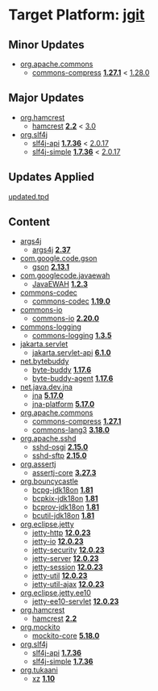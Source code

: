 # Target Platform: [jgit](https://raw.githubusercontent.com/eclipse-jgit/jgit/master/org.eclipse.jgit.packaging/org.eclipse.jgit.target/maven/dependencies.tpd)

## Minor Updates
 - [org.apache.commons](https://repo.maven.apache.org/maven2/org/apache/commons/)
    - [commons-compress](https://repo.maven.apache.org/maven2/org/apache/commons/commons-compress/) **[1.27.1](https://repo.maven.apache.org/maven2/org/apache/commons/commons-compress/1.27.1)** < [1.28.0](https://repo.maven.apache.org/maven2/org/apache/commons/commons-compress/1.28.0/)

## Major Updates
 - [org.hamcrest](https://repo.maven.apache.org/maven2/org/hamcrest/)
    - [hamcrest](https://repo.maven.apache.org/maven2/org/hamcrest/hamcrest/) **[2.2](https://repo.maven.apache.org/maven2/org/hamcrest/hamcrest/2.2)** < [3.0](https://repo.maven.apache.org/maven2/org/hamcrest/hamcrest/3.0/)
 - [org.slf4j](https://repo.maven.apache.org/maven2/org/slf4j/)
    - [slf4j-api](https://repo.maven.apache.org/maven2/org/slf4j/slf4j-api/) **[1.7.36](https://repo.maven.apache.org/maven2/org/slf4j/slf4j-api/1.7.36)** < [2.0.17](https://repo.maven.apache.org/maven2/org/slf4j/slf4j-api/2.0.17/)
    - [slf4j-simple](https://repo.maven.apache.org/maven2/org/slf4j/slf4j-simple/) **[1.7.36](https://repo.maven.apache.org/maven2/org/slf4j/slf4j-simple/1.7.36)** < [2.0.17](https://repo.maven.apache.org/maven2/org/slf4j/slf4j-simple/2.0.17/)

## Updates Applied
[updated.tpd](updated.tpd)

## Content
 - [args4j](https://repo.maven.apache.org/maven2/args4j/)
    - [args4j](https://repo.maven.apache.org/maven2/args4j/args4j/) **[2.37](https://repo.maven.apache.org/maven2/args4j/args4j/2.37)**
 - [com.google.code.gson](https://repo.maven.apache.org/maven2/com/google/code/gson/)
    - [gson](https://repo.maven.apache.org/maven2/com/google/code/gson/gson/) **[2.13.1](https://repo.maven.apache.org/maven2/com/google/code/gson/gson/2.13.1)**
 - [com.googlecode.javaewah](https://repo.maven.apache.org/maven2/com/googlecode/javaewah/)
    - [JavaEWAH](https://repo.maven.apache.org/maven2/com/googlecode/javaewah/JavaEWAH/) **[1.2.3](https://repo.maven.apache.org/maven2/com/googlecode/javaewah/JavaEWAH/1.2.3)**
 - [commons-codec](https://repo.maven.apache.org/maven2/commons-codec/)
    - [commons-codec](https://repo.maven.apache.org/maven2/commons-codec/commons-codec/) **[1.19.0](https://repo.maven.apache.org/maven2/commons-codec/commons-codec/1.19.0)**
 - [commons-io](https://repo.maven.apache.org/maven2/commons-io/)
    - [commons-io](https://repo.maven.apache.org/maven2/commons-io/commons-io/) **[2.20.0](https://repo.maven.apache.org/maven2/commons-io/commons-io/2.20.0)**
 - [commons-logging](https://repo.maven.apache.org/maven2/commons-logging/)
    - [commons-logging](https://repo.maven.apache.org/maven2/commons-logging/commons-logging/) **[1.3.5](https://repo.maven.apache.org/maven2/commons-logging/commons-logging/1.3.5)**
 - [jakarta.servlet](https://repo.maven.apache.org/maven2/jakarta/servlet/)
    - [jakarta.servlet-api](https://repo.maven.apache.org/maven2/jakarta/servlet/jakarta.servlet-api/) **[6.1.0](https://repo.maven.apache.org/maven2/jakarta/servlet/jakarta.servlet-api/6.1.0)**
 - [net.bytebuddy](https://repo.maven.apache.org/maven2/net/bytebuddy/)
    - [byte-buddy](https://repo.maven.apache.org/maven2/net/bytebuddy/byte-buddy/) **[1.17.6](https://repo.maven.apache.org/maven2/net/bytebuddy/byte-buddy/1.17.6)**
    - [byte-buddy-agent](https://repo.maven.apache.org/maven2/net/bytebuddy/byte-buddy-agent/) **[1.17.6](https://repo.maven.apache.org/maven2/net/bytebuddy/byte-buddy-agent/1.17.6)**
 - [net.java.dev.jna](https://repo.maven.apache.org/maven2/net/java/dev/jna/)
    - [jna](https://repo.maven.apache.org/maven2/net/java/dev/jna/jna/) **[5.17.0](https://repo.maven.apache.org/maven2/net/java/dev/jna/jna/5.17.0)**
    - [jna-platform](https://repo.maven.apache.org/maven2/net/java/dev/jna/jna-platform/) **[5.17.0](https://repo.maven.apache.org/maven2/net/java/dev/jna/jna-platform/5.17.0)**
 - [org.apache.commons](https://repo.maven.apache.org/maven2/org/apache/commons/)
    - [commons-compress](https://repo.maven.apache.org/maven2/org/apache/commons/commons-compress/) **[1.27.1](https://repo.maven.apache.org/maven2/org/apache/commons/commons-compress/1.27.1)**
    - [commons-lang3](https://repo.maven.apache.org/maven2/org/apache/commons/commons-lang3/) **[3.18.0](https://repo.maven.apache.org/maven2/org/apache/commons/commons-lang3/3.18.0)**
 - [org.apache.sshd](https://repo.maven.apache.org/maven2/org/apache/sshd/)
    - [sshd-osgi](https://repo.maven.apache.org/maven2/org/apache/sshd/sshd-osgi/) **[2.15.0](https://repo.maven.apache.org/maven2/org/apache/sshd/sshd-osgi/2.15.0)**
    - [sshd-sftp](https://repo.maven.apache.org/maven2/org/apache/sshd/sshd-sftp/) **[2.15.0](https://repo.maven.apache.org/maven2/org/apache/sshd/sshd-sftp/2.15.0)**
 - [org.assertj](https://repo.maven.apache.org/maven2/org/assertj/)
    - [assertj-core](https://repo.maven.apache.org/maven2/org/assertj/assertj-core/) **[3.27.3](https://repo.maven.apache.org/maven2/org/assertj/assertj-core/3.27.3)**
 - [org.bouncycastle](https://repo.maven.apache.org/maven2/org/bouncycastle/)
    - [bcpg-jdk18on](https://repo.maven.apache.org/maven2/org/bouncycastle/bcpg-jdk18on/) **[1.81](https://repo.maven.apache.org/maven2/org/bouncycastle/bcpg-jdk18on/1.81)**
    - [bcpkix-jdk18on](https://repo.maven.apache.org/maven2/org/bouncycastle/bcpkix-jdk18on/) **[1.81](https://repo.maven.apache.org/maven2/org/bouncycastle/bcpkix-jdk18on/1.81)**
    - [bcprov-jdk18on](https://repo.maven.apache.org/maven2/org/bouncycastle/bcprov-jdk18on/) **[1.81](https://repo.maven.apache.org/maven2/org/bouncycastle/bcprov-jdk18on/1.81)**
    - [bcutil-jdk18on](https://repo.maven.apache.org/maven2/org/bouncycastle/bcutil-jdk18on/) **[1.81](https://repo.maven.apache.org/maven2/org/bouncycastle/bcutil-jdk18on/1.81)**
 - [org.eclipse.jetty](https://repo.maven.apache.org/maven2/org/eclipse/jetty/)
    - [jetty-http](https://repo.maven.apache.org/maven2/org/eclipse/jetty/jetty-http/) **[12.0.23](https://repo.maven.apache.org/maven2/org/eclipse/jetty/jetty-http/12.0.23)**
    - [jetty-io](https://repo.maven.apache.org/maven2/org/eclipse/jetty/jetty-io/) **[12.0.23](https://repo.maven.apache.org/maven2/org/eclipse/jetty/jetty-io/12.0.23)**
    - [jetty-security](https://repo.maven.apache.org/maven2/org/eclipse/jetty/jetty-security/) **[12.0.23](https://repo.maven.apache.org/maven2/org/eclipse/jetty/jetty-security/12.0.23)**
    - [jetty-server](https://repo.maven.apache.org/maven2/org/eclipse/jetty/jetty-server/) **[12.0.23](https://repo.maven.apache.org/maven2/org/eclipse/jetty/jetty-server/12.0.23)**
    - [jetty-session](https://repo.maven.apache.org/maven2/org/eclipse/jetty/jetty-session/) **[12.0.23](https://repo.maven.apache.org/maven2/org/eclipse/jetty/jetty-session/12.0.23)**
    - [jetty-util](https://repo.maven.apache.org/maven2/org/eclipse/jetty/jetty-util/) **[12.0.23](https://repo.maven.apache.org/maven2/org/eclipse/jetty/jetty-util/12.0.23)**
    - [jetty-util-ajax](https://repo.maven.apache.org/maven2/org/eclipse/jetty/jetty-util-ajax/) **[12.0.23](https://repo.maven.apache.org/maven2/org/eclipse/jetty/jetty-util-ajax/12.0.23)**
 - [org.eclipse.jetty.ee10](https://repo.maven.apache.org/maven2/org/eclipse/jetty/ee10/)
    - [jetty-ee10-servlet](https://repo.maven.apache.org/maven2/org/eclipse/jetty/ee10/jetty-ee10-servlet/) **[12.0.23](https://repo.maven.apache.org/maven2/org/eclipse/jetty/ee10/jetty-ee10-servlet/12.0.23)**
 - [org.hamcrest](https://repo.maven.apache.org/maven2/org/hamcrest/)
    - [hamcrest](https://repo.maven.apache.org/maven2/org/hamcrest/hamcrest/) **[2.2](https://repo.maven.apache.org/maven2/org/hamcrest/hamcrest/2.2)**
 - [org.mockito](https://repo.maven.apache.org/maven2/org/mockito/)
    - [mockito-core](https://repo.maven.apache.org/maven2/org/mockito/mockito-core/) **[5.18.0](https://repo.maven.apache.org/maven2/org/mockito/mockito-core/5.18.0)**
 - [org.slf4j](https://repo.maven.apache.org/maven2/org/slf4j/)
    - [slf4j-api](https://repo.maven.apache.org/maven2/org/slf4j/slf4j-api/) **[1.7.36](https://repo.maven.apache.org/maven2/org/slf4j/slf4j-api/1.7.36)**
    - [slf4j-simple](https://repo.maven.apache.org/maven2/org/slf4j/slf4j-simple/) **[1.7.36](https://repo.maven.apache.org/maven2/org/slf4j/slf4j-simple/1.7.36)**
 - [org.tukaani](https://repo.maven.apache.org/maven2/org/tukaani/)
    - [xz](https://repo.maven.apache.org/maven2/org/tukaani/xz/) **[1.10](https://repo.maven.apache.org/maven2/org/tukaani/xz/1.10)**

